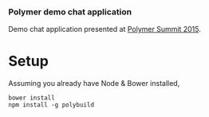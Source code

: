 ### Polymer demo chat application

Demo chat application presented at [Polymer Summit 2015](https://www.youtube.com/watch?v=ZDjiUmx51y8).

# Setup #

Assuming you already have Node & Bower installed,

    bower install
    npm install -g polybuild
